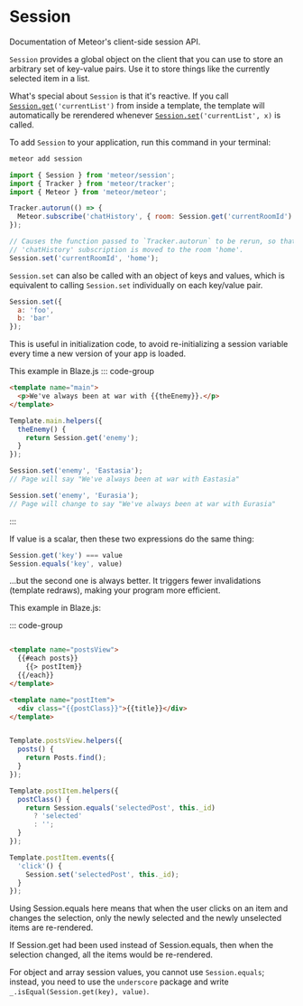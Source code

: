 # Session

Documentation of Meteor's client-side session API.


`Session` provides a global object on the client that you can use to
store an arbitrary set of key-value pairs. Use it to store things like
the currently selected item in a list.

What's special about `Session` is that it's reactive. If
you call [`Session.get`](#Session-get)`('currentList')`
from inside a template, the template will automatically be rerendered
whenever [`Session.set`](#Session-set)`('currentList', x)` is called.

To add `Session` to your application, run this command in your terminal:

```bash
meteor add session
```

<ApiBox name="Session.set" hasCustomExample/>


```js
import { Session } from 'meteor/session';
import { Tracker } from 'meteor/tracker';
import { Meteor } from 'meteor/meteor';

Tracker.autorun(() => {
  Meteor.subscribe('chatHistory', { room: Session.get('currentRoomId') });
});

// Causes the function passed to `Tracker.autorun` to be rerun, so that the
// 'chatHistory' subscription is moved to the room 'home'.
Session.set('currentRoomId', 'home');
```


`Session.set` can also be called with an object of keys and values, which is
equivalent to calling `Session.set` individually on each key/value pair.

```js
Session.set({
  a: 'foo',
  b: 'bar'
});
```


<ApiBox name="Session.setDefault"/>

This is useful in initialization code, to avoid re-initializing a session
variable every time a new version of your app is loaded.


<ApiBox name="Session.get" hasCustomExample/>

This example in Blaze.js
::: code-group

```html [main.html]
<template name="main">
  <p>We've always been at war with {{theEnemy}}.</p>
</template>
```

```js [main.js]
Template.main.helpers({
  theEnemy() {
    return Session.get('enemy');
  }
});

Session.set('enemy', 'Eastasia');
// Page will say "We've always been at war with Eastasia"

Session.set('enemy', 'Eurasia');
// Page will change to say "We've always been at war with Eurasia"
```
:::


<ApiBox name="Session.equals"/>


If value is a scalar, then these two expressions do the same thing:

```js
Session.get('key') === value
Session.equals('key', value)
```

...but the second one is always better. It triggers fewer invalidations
(template redraws), making your program more efficient.

This example in Blaze.js:

::: code-group

```html [main.html]

<template name="postsView">
  {{#each posts}}
    {{> postItem}}
  {{/each}}
</template>

<template name="postItem">
  <div class="{{postClass}}">{{title}}</div>
</template>
```

```js [main.js]

Template.postsView.helpers({
  posts() {
    return Posts.find();
  }
});

Template.postItem.helpers({
  postClass() {
    return Session.equals('selectedPost', this._id)
      ? 'selected'
      : '';
  }
});

Template.postItem.events({
  'click'() {
    Session.set('selectedPost', this._id);
  }
});
```

Using Session.equals here means that when the user clicks
on an item and changes the selection, only the newly selected
and the newly unselected items are re-rendered.

If Session.get had been used instead of Session.equals, then
when the selection changed, all the items would be re-rendered.

For object and array session values, you cannot use `Session.equals`; instead,
you need to use the `underscore` package and write
`_.isEqual(Session.get(key), value)`.
